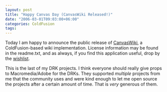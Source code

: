 ```yaml
---
layout: post
title: "Happy Canvas Day (CanvasWiki Released!)"
date: "2006-03-01T09:03:00+06:00"
categories: ColdFusion 
tags: 
---
```


Today I am happy to announce the public release of <a href="http://ray.camdenfamily.com/projects/canvas">CanvasWiki</a>, a ColdFusion-based wiki implementation. License information may be found in the readme.txt, and as always, if you find this application useful, drop by the <a href="http://www.amazon.com/o/registry/2TCL1D08EZEYE">wishlist</a>.

This is the last of my DRK projects. I think everyone should really give props to Macromedia/Adobe for the DRKs. They supported <i>multiple</i> projects from me that the community uses and were kind enough to let me open source the projects after a certain amount of time. That is <i>very</i> generous of them.